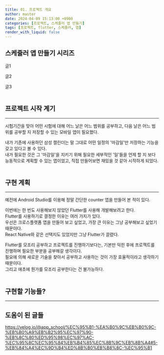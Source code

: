 ```yaml
---
title: 01. 프로젝트 개요
author: master
date: 2024-04-09 15:13:00 +0900
categories: [프로젝트, 스케줄러 앱 만들기]
tags: [프로젝트, flutter, 스케줄러, 앱]
render_with_liquid: false
---
```

## 스케줄러 앱 만들기 시리즈
글1

글2

글3
<br>
<br>

## 프로젝트 시작 계기
---
시험기간을 맞아 어떤 시험에 대해 어느 날은 어느 범위를 공부하고, 다음 날은 어느 범위를 공부할 지 저장할 수 있는 모바일 앱이 필요했다.

내가 기존에 사용하던 삼성 캘린더는 말 그대로 어떤 일정의 '마감일'만 저장하는 기능을 갖고 있다고 볼 수 있다.<br>
내가 필요한 것은 그 '마감일'을 지키기 위해 필요한 세부적인 '일'들을 언제 할 지 보다 능동적으로 계획할 수 있는 앱이었고, 직접 만들어보면 재밌을 것 같아 시작하게 되었다.
<br>
<br>

## 구현 계획
---
예전에 Android Studio를 이용해 정말 간단한 counter 앱을 만들어 본 적이 있다.

이번에는 한 번도 사용해보지 않았던 Flutter를 사용해 개발해보려고 한다.<br>
Flutter를 사용하기로 결정한 이유는 여러 가지가 있다.<br>
우선은 크로스플랫폼 앱을 만들어 보고 싶었고, 가장 큰 이유는 그냥 공부해보고 싶었기 때문이다.<br>
React Native와 같은 선택지도 있었지만 그냥 Flutter가 끌렸다.

Flutter를 모조리 공부하고 프로젝트를 진행하기보다는, 기본만 익힌 후에 프로젝트를 진행하며 필요한 부분을 공부해갈 생각이다.<br>
필요에 의해 새로운 기술을 찾아서 공부하고 사용하는 것이 가장 효율적이라고 생각하기 때문이다.<br>
그리고 애초에 뭔가를 모조리 공부한다는 건 불가능하다.
<br>
<br>

## 구현할 기능들?
---

## 도움이 된 글들
<https://velog.io/@app_school/%EC%95%B1-%EA%B0%9C%EB%B0%9C-%EB%B0%A9%EB%B2%95%EC%97%90-%EB%8C%80%ED%95%98%EC%97%AC-%EC%95%8C%EC%95%84%EB%B4%85%EC%8B%9C%EB%8B%A4#5-%EB%84%A4%EC%9D%B4%ED%8B%B0%EB%B8%8C-%EC%95%B1>

